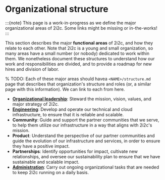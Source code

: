 # Organizational structure

:::{note}
This page is a work-in-progress as we define the major organizational areas of 2i2c.
Some links might be missing or in-the-works!
:::

This section describes the major **functional areas** of 2i2c, and how they relate to each other.
Note that 2i2c is a young and small organization, so many areas have a small number (or nobody) dedicated to work within them.
We nonetheless document these structures to understand how our work and responsibilities are divided, and to provide a roadmap for new hires and division of labor.

% TODO: Each of these major areas should havea  `<NAME>/structure.md` page that describes that organization's structure and roles (or, a similar page with this information). We can link to each from here.

- **[Organizational leadership](leadership.md)**: Steward the mission, vision, values, and major strategy of 2i2c.
- **[Engineering](../engineering/structure.md)**: Develop and operate our technical and cloud infrastructure, to ensure that it is reliable and scalable.
- **Community**: Guide and support the partner communities that we serve, to help them utilize our infrastructure in a way that aligns with 2i2c's mission.
- **Product**: Understand the perspective of our partner communities and guide the evolution of our infrastructure and services, in order to ensure they have a positive impact.
- **Partnerships**: Identify opportunities for impact, cultivate new relationships, and oversee our sustainability plan to ensure that we have sustainable and scalable impact.
- **[Administration](../administration/css.md)**: Carry out ongoing organizational tasks that are needed to keep 2i2c running on a daily basis.
